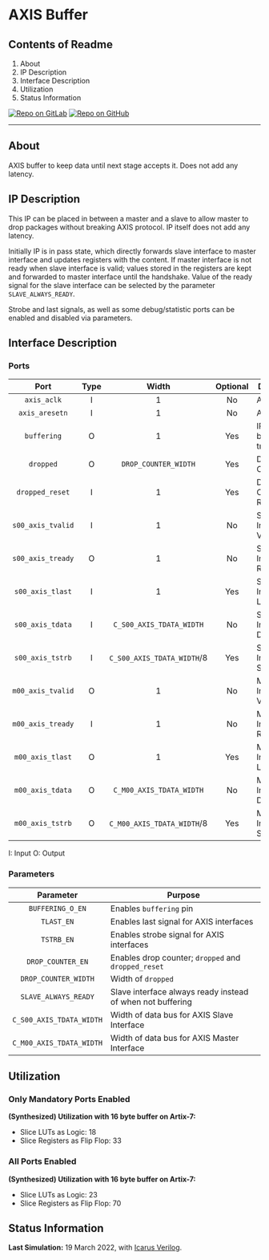 # AXIS Buffer

## Contents of Readme

1. About
2. IP Description
3. Interface Description
4. Utilization
5. Status Information

[![Repo on GitLab](https://img.shields.io/badge/repo-GitLab-6C488A.svg)](https://gitlab.com/suoglu/axis-buffer)
[![Repo on GitHub](https://img.shields.io/badge/repo-GitHub-3D76C2.svg)](https://github.com/suoglu/AXIS-Buffer)

---

## About

AXIS buffer to keep data until next stage accepts it. Does not add any latency.

## IP Description

This IP can be placed in between a master and a slave to allow master to drop packages without breaking AXIS protocol. IP itself does not add any latency.

Initially IP is in pass state, which directly forwards slave interface to master interface and updates registers with the content. If master interface is not ready when slave interface is valid; values stored in the registers are kept and forwarded to master interface until the handshake. Value of the ready signal for the slave interface can be selected by the parameter `SLAVE_ALWAYS_READY`.

Strobe and last signals, as well as some debug/statistic ports can be enabled and disabled via parameters.

## Interface Description

### Ports

|   Port   | Type | Width | Optional | Description |
| :------: | :----: | :----: | :----: | ------  |
| `axis_aclk` | I | 1 | No | AXIS Clock |
| `axis_aresetn` | I | 1 | No | AXIS Reset |
| `buffering` | O | 1 | Yes | IP Currently buffering a transmission |
| `dropped` | O | `DROP_COUNTER_WIDTH` | Yes | Dropped Counter |
| `dropped_reset` | I | 1 | Yes | Dropped Counter Reset |
| `s00_axis_tvalid` | I | 1 | No | Slave Interface Valid |
| `s00_axis_tready` | O | 1 | No | Slave Interface Ready |
| `s00_axis_tlast` | I | 1 | Yes | Slave Interface Last |
| `s00_axis_tdata` | I | `C_S00_AXIS_TDATA_WIDTH` | No | Slave Interface Data|
| `s00_axis_tstrb` | I | `C_S00_AXIS_TDATA_WIDTH`/8 | Yes | Slave Interface Strobe|
| `m00_axis_tvalid` | O | 1 | No | Master Interface Valid |
| `m00_axis_tready` | I | 1 | No | Master Interface Ready |
| `m00_axis_tlast` | O | 1 | Yes | Master Interface Last |
| `m00_axis_tdata` | O | `C_M00_AXIS_TDATA_WIDTH` | No | Master Interface Data |
| `m00_axis_tstrb` | O | `C_M00_AXIS_TDATA_WIDTH`/8 | Yes | Master Interface Strobe |

I: Input  O: Output

### Parameters

| Parameter | Purpose |
| :---: | --- |
|`BUFFERING_O_EN`| Enables `buffering` pin |
|`TLAST_EN`| Enables last signal for AXIS interfaces|
|`TSTRB_EN`| Enables strobe signal for AXIS interfaces|
|`DROP_COUNTER_EN`| Enables drop counter; `dropped` and `dropped_reset` |
|`DROP_COUNTER_WIDTH`| Width of `dropped` |
|`SLAVE_ALWAYS_READY`| Slave interface always ready instead of when not buffering|
|`C_S00_AXIS_TDATA_WIDTH`|Width of data bus for AXIS Slave Interface|
|`C_M00_AXIS_TDATA_WIDTH`|Width of data bus for AXIS Master Interface|

## Utilization

### Only Mandatory Ports Enabled

**(Synthesized) Utilization with 16 byte buffer on Artix-7:**

* Slice LUTs as Logic: 18
* Slice Registers as Flip Flop: 33

### All Ports Enabled

**(Synthesized) Utilization with 16 byte buffer on Artix-7:**

* Slice LUTs as Logic: 23
* Slice Registers as Flip Flop: 70

## Status Information

**Last Simulation:** 19 March 2022, with [Icarus Verilog](https://iverilog.icarus.com/).
